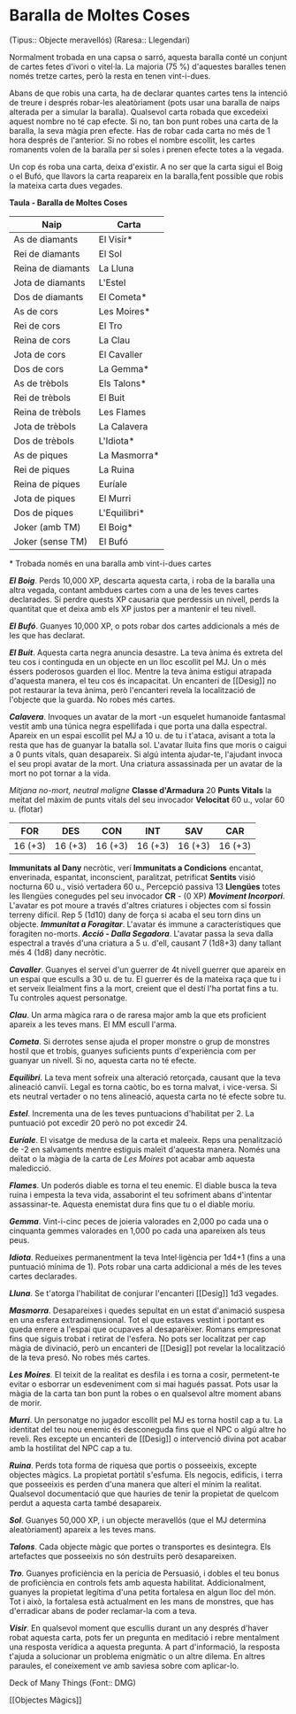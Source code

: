 # Baralla de Moltes Coses

(Tipus:: Objecte meravellós) (Raresa:: Llegendari)

Normalment trobada en una capsa o sarró, aquesta baralla conté un conjunt de cartes fetes d'ivori o vitel·la. La majoria (75 %) d'aquestes baralles tenen només tretze cartes, però la resta en tenen vint-i-dues.

Abans de que robis una carta, ha de declarar quantes cartes tens la intenció de treure i després robar-les aleatòriament (pots usar una baralla de naips alterada per a simular la baralla). Qualsevol carta robada que excedeixi aquest nombre no té cap efecte. Si no, tan bon punt robes una carta de la baralla, la seva màgia pren efecte. Has de robar cada carta no més de 1 hora després de l'anterior. Si no robes el nombre escollit, les cartes romanents volen de la baralla per si soles i prenen efecte totes a la vegada.

Un cop és roba una carta, deixa d'existir. A no ser que la carta sigui el Boig o el Bufó, que llavors la carta reapareix en la baralla,fent possible que robis la mateixa carta dues vegades.

**Taula - Baralla de Moltes Coses**

| Naip       | Carta       |
|--------------------|------------|
| As de diamants    | El Visir*    |
| Rei de diamants   | El Sol        |
| Reina de diamants  | La Lluna       |
| Jota de diamants   | L'Estel       |
| Dos de diamants    | El Cometa*     |
| As de cors      | Les Moires* |
| Rei de cors     | El Tro     |
| Reina de cors    | La Clau        |
| Jota de cors     | El Cavaller     |
| Dos de cors      | La Gemma*       |
| As de trèbols       | Els Talons*    |
| Rei de trèbols      | El Buit   |
| Reina de trèbols     | Les Flames     |
| Jota de trèbols      | La Calavera      |
| Dos de trèbols       | L'Idiota*     |
| As de piques      | La Masmorra*    |
| Rei de piques     | La Ruina       |
| Reina de piques    | Euríale    |
| Jota de piques     | El Murri      |
| Dos de piques      | L'Equilibri*   |
| Joker (amb TM)    | El Boig*      |
| Joker (sense TM) | El Bufó     |

\* Trobada només en una baralla amb vint-i-dues cartes

***El Boig***. Perds 10,000 XP, descarta aquesta carta, i roba de la baralla una altra vegada, contant ambdues cartes com a una de les teves cartes declarades. Si perdre quests XP causaria que perdessis un nivell, perds la quantitat que et deixa amb els XP justos per a mantenir el teu nivell.

***El Bufó***. Guanyes 10,000 XP, o pots robar dos cartes addicionals a més de les que has declarat.

***El Buit***. Aquesta carta negra anuncia desastre. La teva ànima és extreta del teu cos i continguda en un objecte en un lloc escollit pel MJ. Un o més éssers poderosos guarden el lloc. Mentre la teva ànima estigui atrapada d'aquesta manera, el teu cos és incapacitat. Un encanteri de [[Desig]] no pot restaurar la teva ànima, però l'encanteri revela la localització de l'objecte que la guarda. No robes més cartes.

***Calavera***. Invoques un avatar de la mort -un esquelet humanoide fantasmal vestit amb una túnica negra espellifada i que porta una dalla espectral. Apareix en un espai escollit pel MJ a 10 u. de tu i t'ataca, avisant a tota la resta que has de guanyar la batalla sol. L'avatar lluita fins que moris o caigui a 0 punts vitals, quan desapareix. Si algú intenta ajudar-te, l'ajudant invoca el seu propi avatar de la mort. Una criatura assassinada per un avatar de la mort no pot tornar a la vida.

*Mitjana no-mort, neutral maligne*
**Classe d'Armadura** 20
**Punts Vitals** la meitat del màxim de punts vitals del seu invocador
**Velocitat** 60 u., volar 60 u. (flotar)

| FOR     | DES     | CON     | INT     | SAV     | CAR     |
|---------|---------|---------|---------|---------|---------|
| 16 (+3) | 16 (+3) | 16 (+3) | 16 (+3) | 16 (+3) | 16 (+3) |

**Immunitats al Dany** necròtic, verí
**Immunitats a Condicions** encantat, enverinada, espantat, inconscient, paralitzat, petrificat
**Sentits** visió nocturna 60 u., visió vertadera 60 u., Percepció passiva 13
**Llengües** totes les llengües conegudes pel seu invocador
**CR** - (0 XP)
***Moviment Incorpori***. L'avatar es pot moure a través d'altres criatures i objectes com si fossin terreny difícil. Rep 5 (1d10) dany de força si acaba el seu torn dins un objecte.
***Immunitat a Foragitar***. L'avatar és immune a característiques que foragiten no-morts.
***Acció - Dalla Segadora***. L'avatar passa la seva dalla espectral a través d'una criatura a 5 u. d'ell, causant 7 (1d8+3) dany tallant més 4 (1d8) dany necròtic.

***Cavaller***. Guanyes el servei d'un guerrer de 4t nivell guerrer que apareix en un espai que esculls a 30 u. de tu. El guerrer és de la mateixa raça que tu i et serveix lleialment fins a la mort, creient que el destí l'ha portat fins a tu. Tu controles aquest personatge.

***Clau***. Un arma màgica rara o de raresa major amb la que ets proficient apareix a les teves mans. El MM escull l'arma.

***Cometa***. Si derrotes sense ajuda el proper monstre o grup de monstres hostil que et trobis, guanyes suficients punts d'experiència com per guanyar un nivell. Si no, aquesta carta no té efecte.

***Equilibri***. La teva ment sofreix una alteració retorçada, causant que la teva alineació canviï. Legal es torna caòtic, bo es torna malvat, i vice-versa. Si ets neutral vertader o no tens alineació, aquesta carta no té efecte sobre tu.

***Estel***. Incrementa una de les teves puntuacions d'habilitat per 2. La puntuació pot excedir 20 però no pot excedir 24.

***Euríale***. El visatge de medusa de la carta et maleeix. Reps una penalització de -2 en salvaments mentre estiguis maleït d'aquesta manera. Només una deïtat o la màgia de la carta de *Les Moires* pot acabar amb aquesta maledicció.

***Flames***. Un poderós diable es torna el teu enemic. El diable busca la teva ruina i empesta la teva vida, assaborint el teu sofriment abans d'intentar assassinar-te. Aquesta enemistat dura fins que tu o el diable moriu.

***Gemma***. Vint-i-cinc peces de joieria valorades en 2,000 po cada una o cinquanta gemmes valorades en 1,000 po cada una apareixen als teus peus.

***Idiota***. Redueixes permanentment la teva Intel·ligència per 1d4+1 (fins a una puntuació mínima de 1). Pots robar una carta addicional a més de les teves cartes declarades.

***Lluna***. Se t'atorga l'habilitat de conjurar l'encanteri [[Desig]] 1d3 vegades.

***Masmorra***. Desapareixes i quedes sepultat en un estat d'animació suspesa en una esfera extradimensional. Tot el que estaves vestint i portant es queda enrere a l'espai que ocupaves al desaparèixer. Romans empresonat fins que siguis trobat i retirat de l'esfera. No pots ser localitzat per cap màgia de divinació, però un encanteri de [[Desig]] pot revelar la localització de la teva presó. No robes més cartes.

***Les Moires***. El teixit de la realitat es desfila i es torna a cosir, permetent-te evitar o esborrar un esdeveniment com si mai hagués passat. Pots usar la màgia de la carta tan bon punt la robes o en qualsevol altre moment abans de morir.

***Murri***. Un personatge no jugador escollit pel MJ es torna hostil cap a tu. La identitat del teu nou enemic és desconeguda fins que el NPC o algú altre ho reveli. Res excepte un encanteri de [[Desig]] o intervenció divina pot acabar amb la hostilitat del NPC cap a tu.

***Ruina***. Perds tota forma de riquesa que portis o posseeixis, excepte objectes màgics. La propietat portàtil s'esfuma. Els negocis, edificis, i terra que posseeixis es perden d'una manera que alteri el mínim la realitat. Qualsevol documentació que que hauries de tenir la propietat de quelcom perdut a aquesta carta també desapareix.

***Sol***. Guanyes 50,000 XP, i un objecte meravellós (que el MJ determina aleatòriament) apareix a les teves mans.

***Talons***. Cada objecte màgic que portes o transportes es desintegra. Els artefactes que posseeixis no són destruïts però desapareixen.

***Tro***. Guanyes proficiència en la perícia de Persuasió, i dobles el teu bonus de proficiència en controls fets amb aquesta habilitat. Addicionalment, guanyes la propietat legítima d'una petita fortalesa en algun lloc del món. Tot i això, la fortalesa està actualment en les mans de monstres, que has d'erradicar abans de poder reclamar-la com a teva.

***Visir***. En qualsevol moment que escullis durant un any després d'haver robat  aquesta carta, pots fer un pregunta en meditació i rebre mentalment una resposta verídica a aquesta pregunta. A part d'informació, la resposta t'ajuda a solucionar un problema enigmàtic o un altre dilema. En altres paraules, el coneixement ve amb saviesa sobre com aplicar-lo.

Deck of Many Things (Font:: DMG)

[[Objectes Màgics]]